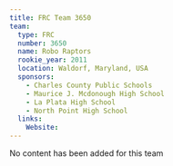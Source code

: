 ```yaml
---
title: FRC Team 3650
team:
  type: FRC
  number: 3650
  name: Robo Raptors
  rookie_year: 2011
  location: Waldorf, Maryland, USA
  sponsors:
    - Charles County Public Schools
    - Maurice J. Mcdonough High School
    - La Plata High School
    - North Point High School
  links:
    Website: 
---
```

No content has been added for this team